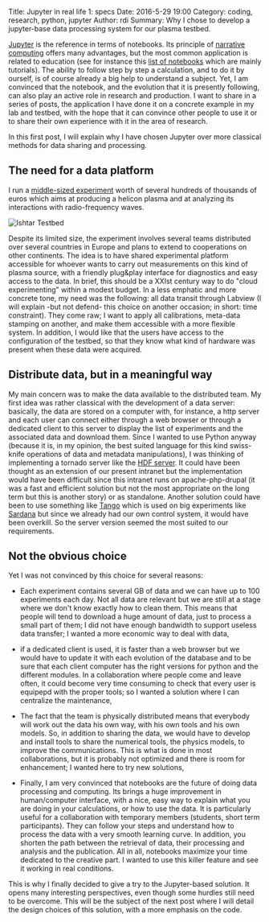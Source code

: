 Title:  Jupyter in real life 1: specs
Date: 2016-5-29 19:00
Category: coding, research, python, jupyter
Author: rdi
Summary: Why I chose to develop a jupyter-base data processing system for our plasma testbed.

[Jupyter](http://jupyter.org) is the reference in terms of notebooks. Its principle of [narrative computing](http://blog.jupyter.org/2015/07/07/project-jupyter-computational-narratives-as-the-engine-of-collaborative-data-science/) offers many advantages, but the most common application is related to education (see for instance this [list of notebooks](http://nb.bianp.net/sort/views/) which are mainly tutorials). The ability to follow step by step a calculation, and to do it by ourself, is of course already a big help to understand a subject. Yet, I am convinced that the notebook, and the evolution that it is presently following, can also play an active role in research and production. I want to share in a series of posts, the application I have done it on a concrete example in my lab and testbed, with the hope that it can convince other people to use it or to share their own experience with it in the area of research. 

In this first post, I will explain why I have chosen Jupyter over more classical methods for data sharing and processing.

## The need for a data platform

I run a [middle-sized experiment](http://www.ipp.mpg.de/3818534/ishtar) worth of several hundreds of thousands of euros which aims at producing a helicon plasma and at analyzing its interactions with radio-frequency waves. 

![Ishtar Testbed]({filename}/images/ishtar_plasma.jpg)

Despite its limited size, the experiment involves several teams distributed over several countries in Europe and plans to extend to cooperations on other continents. The idea is to have shared experimental platform accessible for whoever wants to carry out measurements on this kind of plasma source, with a friendly plug&play interface for diagnostics and easy access to the data. In brief, this should be a XXIst century way to do "cloud experimenting" within a modest budget. In a less emphatic and more concrete tone, my need was the following: all data transit through Labview (I will explain -but not defend- this choice on another occasion; in short: time constraint). They come raw; I want to apply all calibrations, meta-data stamping on another, and make them accessible with a more flexible system. In addition, I would like that the users have access to the configuration of the testbed, so that they know what kind of hardware was present when these data were acquired.

## Distribute data, but in a meaningful way

My main concern was to make the data available to the distributed team. My first idea was rather classical with the development of a data server: basically, the data are stored on a computer with, for instance, a http server and each user can connect either through a web browser or through a dedicated client to this server to display the list of experiments and the associated data and download them. Since I wanted to use Python anyway (because it is, in my opinion, the best suited language for this kind swiss-knife operations of data and metadata manipulations), I was thinking of implementing a tornado server like the [HDF server](https://www.hdfgroup.org/projects/hdfserver/). It could have been thought as an extension of our present intranet but the implementation would have been difficult since this intranet runs on apache-php-drupal (it was a fast and efficient solution but not the most appropriate on the long term but this is another story) or as standalone. 
Another solution could have been to use something like [Tango](http://www.tango-controls.org/) which is used on big experiments like [Sardana](http://www.sardana-controls.org/) but since we already had our own control system, it would have been overkill. So the server version seemed the most suited to our requirements.

## Not the obvious choice

Yet I was not convinced by this choice for several reasons:

+ Each experiment contains several GB of data and we can have up to 100 experiments each day. Not all data are relevant but we are still at a stage where we don't know exactly how to clean them. This means that people will tend to download a huge amount of data, just to process a small part of them; I did not have enough bandwidth to support useless data transfer; I wanted a more economic way to deal with data,

+ if a dedicated client is used, it is faster than a web browser but we would have to update it with each evolution of the database and to be sure that each client computer has the right versions for python and the different modules. In a collaboration where people come and leave often, it could become very time consuming to check that every user is equipepd with the proper tools; so I wanted a solution where I can centralize the maintenance,

+ The fact that the team is physically distributed means that everybody will work out the data his own way, with his own tools and his own models. So, in addition to sharing the data, we would have to develop and install tools to share the numerical tools, the physics models, to improve the communications. This is what is done in most collaborations, but it is probably not optimized and there is room for enhancement; I wanted here to try new solutions, 

+ Finally, I am very convinced that notebooks are the future of doing data processing and computing. Its brings a huge improvement in human/computer interface, with a nice, easy way to explain what you are doing in your calculations, or how to use the data. It is particularly useful for a collaboration with temporary members (students, short term participants). They can follow your steps and understand how to process the data with a very smooth learning curve. In addition, you shorten the path between the retrieval of data, their processing and analysis and the publication. All in all, notebooks maximize your time dedicated to the creative part. I wanted to use this killer feature and see it working in real conditions.

This is why I finally decided to give a try to the Jupyter-based solution. It opens many interesting perspectives, even though some hurdles still need to be overcome. This will be the subject of the next post where I will detail the design choices of this solution, with a more emphasis on the code.
